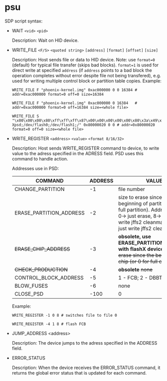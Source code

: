 # psu

SDP script syntax:

- WAIT `<vid>` `<pid>`

  Description: Wait on HID device.

- WRITE\_FILE `<F/S>` `<quoted string>` `[address]` `[format]` `[offset]` `[size]`
  
  Description: Host sends file or data to HID device.
  Note: use `format=0` (default) for typical file transfer (skips bad blocks). `format=1` is used for direct write at specified `address` (if `address` points to a bad block the operation completes without error despite file not being transfered), e.g. used for writing multiple control block or partition table copies.
  Example:

  ```
  WRITE_FILE F "phoenix-kernel.img" 0xac000000 0 0 16384 # addr=0xac000000 format=0 off=0 size=16384
  ```

  ```
  WRITE_FILE F "phoenix-kernel.img" 0xac000000 0 16384   # addr=0xac000000 format=0 off=16384 size=<whole file>
  ```

  ```
  WRITE_FILE S "\x00\x00\x00\x80\xff\xff\xff\x87\x00\x00\x00\x00\x00\x80\x3a\x49\x00\x00\x00\x00 Xpsd;/dev/flash0;/dev/flash1;/" 0x80000020 0 0 # addr=0x80000020 format=0 off=0 size=<whole file>
  ```
  
- WRITE\_REGISTER `<address>` `<value>` `<format 8/16/32>`
  
  Description: Host sends WRITE\_REGISTER command to device, to write value to the adress specified in the ADRESS field. PSD uses this command to handle action.
  
  Addresses use in PSD:
  
  |COMMAND | ADDRESS | VALUE |
  | --- | --- | --- |
  |CHANGE\_PARTITION|-1|file number|
  |ERASE\_PARTITION\_ADDRESS |-2 |size to erase since the beginning of partition (or 0 for full partition). Address format: 0-> just erase, 8-> erase and write jffs2 cleanmarkers, 16-> just write jffs2 cleanmarkers|
  |~~ERASE\_CHIP\_ADDRESS~~ |-3|**obsolete, use ERASE_PARTITION_ADDRESS with flashX device** ~~size to erase since the beginning of chip (or 0 for full chip)~~|
  |~~CHECK\_PRODUCTION~~ |-4|**obsolete** ~~none~~|
  |CONTROL\_BLOCK\_ADDRESS|-5|1 - FCB; 2 - DBBT|
  |BLOW\_FUSES|-6|none|
  |CLOSE\_PSD|-100|0|
  
  Example:

  ```
  WRITE_REGISTER -1 0 8 # switches file to file 0
  ```

  ```
  WRITE_REGISTER -4 1 8 # flash FCB
  ```

- JUMP\_ADDRESS \<address\>
  
  Description: The device jumps to the adress specified in the ADDRESS field.
  
- ERROR\_STATUS
  
  Description: When the device receives the ERROR\_STATUS command, it returns the global error status that is updated for each command.
